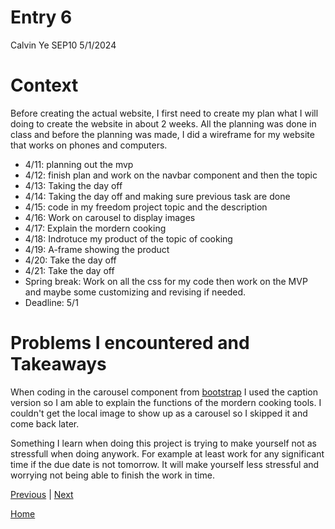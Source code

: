 # Entry 6

Calvin Ye
SEP10 5/1/2024

# Context

Before creating the actual website, I first need to create my plan what I will doing to create the website in about 2 weeks. All the planning was done in class and before the planning was made, I did a wireframe for my website that works on phones and computers.

* 4/11: planning out the mvp
* 4/12: finish plan and work on the navbar component and then the topic
* 4/13: Taking the day off
* 4/14: Taking the day off and making sure previous task are done
* 4/15: code in my freedom project topic and the description
* 4/16: Work on carousel to display images
* 4/17: Explain the mordern cooking
* 4/18: Indrotuce my product of the topic of cooking
* 4/19: A-frame showing the product
* 4/20: Take the day off
* 4/21: Take the day off
* Spring break: Work on all the css for my code then work on the MVP and maybe some customizing and revising if needed.
* Deadline: 5/1

# Problems I encountered and Takeaways

When coding in the carousel component from [bootstrap](https://getbootstrap.com/docs/5.3/components/carousel/) I used the caption version so I am able to explain the functions of the mordern cooking tools. I couldn't get the local image to show up as a carousel so I skipped it and come back later.

Something I learn when doing this project is trying to make yourself not as stressfull when doing anywork. For example at least work for any significant time if the due date is not tomorrow. It will make yourself less stressful and worrying not being able to finish the work in time.

[Previous](entry05.md) | [Next](entry07.md)

[Home](../README.md)
